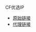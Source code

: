 CF优选IP
- [原始链接](https://raw.githubusercontent.com/haohaohub/cf_sub2base64/main/cfip.txt)
- [代理链接](https://mirror.ghproxy.com/https://raw.githubusercontent.com/haohaohub/cf_sub2base64/main/cfip.txt)
